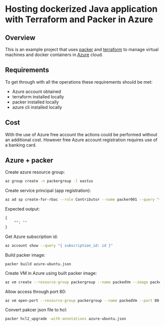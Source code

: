 # Hosting dockerized Java application with Terraform and Packer in Azure

## Overview

This is an example project that uses [packer](https://www.packer.io/) and [terraform](https://www.terraform.io/) to manage virtual machines and docker containers in [Azure](https://portal.azure.com/) cloud.

## Requirements

To get through with all the operations these requirements should be met:

* Azure account obtained
* terraform installed locally
* packer installed locally
* azure cli installed locally

## Cost

With the use of Azure free account the actions could be performed without an additional cost. However free Azure account registration requires use of a banking card.

## Azure + packer

Create azure resource group:

```bash
az group create -n packergroup -l eastus
```

Create service principal (app registration):

```bash
az ad sp create-for-rbac --role Contributor --name packer001 --query "{ client_id: appId, client_secret: password, tenant_id: tenant }"
```

Expected output:

```json
{
    "": ""
}
```

Get Azure subscription id:

```bash
az account show --query "{ subscription_id: id }"
```

Build packer image:

```packer
packer build azure-ubuntu.json
```

Create VM in Azure using built packer image:

```bash
az vm create --resource-group packergroup --name packedVm --image packerimage --public-ip-sku Standard --admin-username packerazuser --generate-ssh-keys
```

Allow access through port 80:

```bash
az vm open-port --resource-group packergroup --name packedVm --port 80
```

Convert pakcer json file to hcl:

```bash
packer hcl2_upgrade -with-annotations azure-ubuntu.json
```
